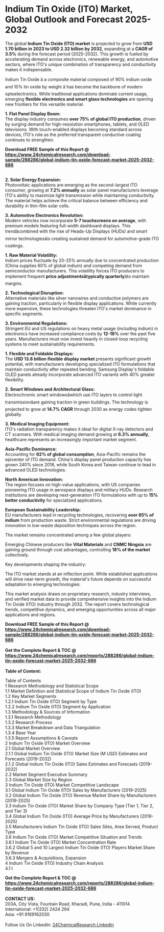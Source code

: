 <h1>Indium Tin Oxide (ITO) Market, Global Outlook and Forecast 2025-2032</h1><p>The global <strong>Indium Tin Oxide (ITO) market</strong> is projected to grow from <strong>USD 1.70 billion in 2023 to USD 2.32 billion by 2032</strong>, expanding at a <strong>CAGR of 3.5%</strong> during the forecast period (2025-2032). This growth is fueled by accelerating demand across electronics, renewable energy, and automotive sectors, where ITO's unique combination of transparency and conductivity makes it indispensable.</p><p>Indium Tin Oxide â a composite material composed of 90% indium oxide and 10% tin oxide by weight â has become the backbone of modern optoelectronics. While traditional applications dominate current usage, emerging <strong>flexible electronics and smart glass technologies</strong> are opening new frontiers for this versatile material.</p><p><strong>1. Flat Panel Display Boom:</strong><br>
The display industry consumes <strong>over 75% of global ITO production</strong>, driven by surging demand for high-resolution smartphones, tablets, and OLED televisions. With touch-enabled displays becoming standard across devices, ITO's role as the preferred transparent conductive coating continues to strengthen.</p><div><b>Download FREE Sample of this Report @ 
            <a href="https://www.24chemicalresearch.com/download-sample/288286/global-indium-tin-oxide-forecast-market-2025-2032-686">
            https://www.24chemicalresearch.com/download-sample/288286/global-indium-tin-oxide-forecast-market-2025-2032-686</a></b></div><br><p><strong>2. Solar Energy Expansion:</strong><br>
Photovoltaic applications are emerging as the second-largest ITO consumer, growing at <strong>7.2% annually</strong> as solar panel manufacturers leverage ITO's ability to maximize light transmission while maintaining conductivity. The material helps achieve the critical balance between efficiency and durability in thin-film solar cells.</p><p><strong>3. Automotive Electronics Revolution:</strong><br>
Modern vehicles now incorporate <strong>5-7 touchscreens on average</strong>, with premium models featuring full-width dashboard displays. This trendâcombined with the rise of Heads-Up Displays (HUDs) and smart mirror technologiesâis creating sustained demand for automotive-grade ITO coatings.</p><p><strong>1. Raw Material Volatility:</strong><br>
Indium prices fluctuate by 20-25% annually due to concentrated production (China supplies 60% of global indium) and competing demand from semiconductor manufacturers. This volatility forces ITO producers to implement frequent <strong>price adjustmentsâtypically quarterly</strong>âto maintain margins.</p><p><strong>2. Technological Disruption:</strong><br>
Alternative materials like silver nanowires and conductive polymers are gaining traction, particularly in flexible display applications. While currently more expensive, these technologies threaten ITO's market dominance in specific segments.</p><p><strong>3. Environmental Regulations:</strong><br>
Stringent EU and US regulations on heavy metal usage (including indium) in electronics have increased compliance costs by <strong>12-18%</strong> over the past five years. Manufacturers must now invest heavily in closed-loop recycling systems to meet sustainability requirements.</p><p><strong>1. Flexible and Foldable Displays:</strong><br>
The <strong>USD 13.8 billion flexible display market</strong> presents significant growth potential, with manufacturers developing specialized ITO formulations that maintain conductivity after repeated bending. Samsung Display's foldable OLED panels already incorporate advanced ITO variants with 40% greater flexibility.</p><p><strong>2. Smart Windows and Architectural Glass:</strong><br>
Electrochromic smart windowsâwhich use ITO layers to control light transmissionâare gaining traction in green buildings. The technology is projected to grow at <strong>14.7% CAGR</strong> through 2030 as energy codes tighten globally.</p><p><strong>3. Medical Imaging Equipment:</strong><br>
ITO's radiation transparency makes it ideal for digital X-ray detectors and CT scanners. With medical imaging demand growing at <strong>6.3% annually</strong>, healthcare represents an increasingly important market segment.</p><p><strong>Asia-Pacific Dominance:</strong><br>
Accounting for <strong>62% of global consumption</strong>, Asia-Pacific remains the epicenter of ITO demand. China's display panel production capacity has grown 240% since 2018, while South Korea and Taiwan continue to lead in advanced OLED technologies.</p><p><strong>North American Innovation:</strong><br>
The region focuses on high-value applications, with US companies pioneering ITO usage in aerospace displays and military HUDs. Research institutions are developing next-generation ITO formulations with up to <strong>15% better conductivity</strong> for specialized applications.</p><p><strong>European Sustainability Leadership:</strong><br>
EU manufacturers lead in recycling technologies, recovering <strong>over 85% of indium</strong> from production waste. Strict environmental regulations are driving innovation in low-waste deposition techniques across the region.</p><p>The market remains concentrated among a few global players:
</p><p>Emerging Chinese producers like <strong>Vital Materials</strong> and <strong>CNMC Ningxia</strong> are gaining ground through cost advantages, controlling <strong>18% of the market</strong> collectively.</p><p>Key developments shaping the industry:
</p><p>The ITO market stands at an inflection point. While established applications will drive near-term growth, the material's future depends on successful adaptation to emerging technologies:
</p><p>This market analysis draws on proprietary research, industry interviews, and verified market data to provide comprehensive insights into the Indium Tin Oxide (ITO) industry through 2032. The report covers technological trends, competitive dynamics, and emerging opportunities across all major applications and regions.</p><div><b>Download FREE Sample of this Report @ 
            <a href="https://www.24chemicalresearch.com/download-sample/288286/global-indium-tin-oxide-forecast-market-2025-2032-686">
            https://www.24chemicalresearch.com/download-sample/288286/global-indium-tin-oxide-forecast-market-2025-2032-686</a></b></div><br><div><b>Get the Complete Report & TOC @ 
            <a href="https://www.24chemicalresearch.com/reports/288286/global-indium-tin-oxide-forecast-market-2025-2032-686">
            https://www.24chemicalresearch.com/reports/288286/global-indium-tin-oxide-forecast-market-2025-2032-686</a></b></div><br>
            <b>Table of Content:</b><p>Table of Contents<br />
1 Research Methodology and Statistical Scope<br />
1.1 Market Definition and Statistical Scope of Indium Tin Oxide (ITO)<br />
1.2 Key Market Segments<br />
1.2.1 Indium Tin Oxide (ITO) Segment by Type<br />
1.2.2 Indium Tin Oxide (ITO) Segment by Application<br />
1.3 Methodology & Sources of Information<br />
1.3.1 Research Methodology<br />
1.3.2 Research Process<br />
1.3.3 Market Breakdown and Data Triangulation<br />
1.3.4 Base Year<br />
1.3.5 Report Assumptions & Caveats<br />
2 Indium Tin Oxide (ITO) Market Overview<br />
2.1 Global Market Overview<br />
2.1.1 Global Indium Tin Oxide (ITO) Market Size (M USD) Estimates and Forecasts (2019-2032)<br />
2.1.2 Global Indium Tin Oxide (ITO) Sales Estimates and Forecasts (2019-2032)<br />
2.2 Market Segment Executive Summary<br />
2.3 Global Market Size by Region<br />
3 Indium Tin Oxide (ITO) Market Competitive Landscape<br />
3.1 Global Indium Tin Oxide (ITO) Sales by Manufacturers (2019-2025)<br />
3.2 Global Indium Tin Oxide (ITO) Revenue Market Share by Manufacturers (2019-2025)<br />
3.3 Indium Tin Oxide (ITO) Market Share by Company Type (Tier 1, Tier 2, and Tier 3)<br />
3.4 Global Indium Tin Oxide (ITO) Average Price by Manufacturers (2019-2025)<br />
3.5 Manufacturers Indium Tin Oxide (ITO) Sales Sites, Area Served, Product Type<br />
3.6 Indium Tin Oxide (ITO) Market Competitive Situation and Trends<br />
3.6.1 Indium Tin Oxide (ITO) Market Concentration Rate<br />
3.6.2 Global 5 and 10 Largest Indium Tin Oxide (ITO) Players Market Share by Revenue<br />
3.6.3 Mergers & Acquisitions, Expansion<br />
4 Indium Tin Oxide (ITO) Industry Chain Analysis<br />
4.1 I</p><div><b>Get the Complete Report & TOC @ 
            <a href="https://www.24chemicalresearch.com/reports/288286/global-indium-tin-oxide-forecast-market-2025-2032-686">
            https://www.24chemicalresearch.com/reports/288286/global-indium-tin-oxide-forecast-market-2025-2032-686</a></b></div><br><b>CONTACT US:</b><br>
            203A, City Vista, Fountain Road, Kharadi, Pune, India - 411014<br>
            International: +1(332) 2424 294<br>
            Asia: +91 9169162030 <br><br>
            Follow Us On LinkedIn: <a href="https://www.linkedin.com/company/24chemicalresearch/">24ChemicalResearch LinkedIn</a>